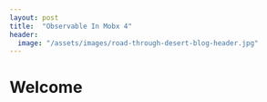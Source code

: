 ```yaml
---
layout: post
title:  "Observable In Mobx 4"
header:
  image: "/assets/images/road-through-desert-blog-header.jpg"
---
```


# Welcome